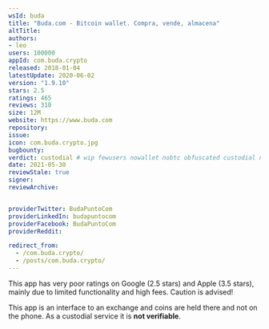 ```yaml
---
wsId: buda
title: "Buda.com - Bitcoin wallet. Compra, vende, almacena"
altTitle: 
authors:
- leo
users: 100000
appId: com.buda.crypto
released: 2018-01-04
latestUpdate: 2020-06-02
version: "1.9.10"
stars: 2.5
ratings: 465
reviews: 310
size: 12M
website: https://www.buda.com
repository: 
issue: 
icon: com.buda.crypto.jpg
bugbounty: 
verdict: custodial # wip fewusers nowallet nobtc obfuscated custodial nosource nonverifiable reproducible bounty defunct
date: 2021-05-30
reviewStale: true
signer: 
reviewArchive:


providerTwitter: BudaPuntoCom
providerLinkedIn: budapuntocom
providerFacebook: BudaPuntoCom
providerReddit: 

redirect_from:
  - /com.buda.crypto/
  - /posts/com.buda.crypto/
---
```



This app has very poor ratings on Google (2.5 stars) and Apple (3.5 stars),
mainly due to limited functionality and high fees. Caution is advised!

This app is an interface to an exchange and coins are held there and not on the
phone. As a custodial service it is **not verifiable**.
